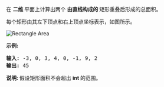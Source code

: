<html>
 <body>
  <p>
   在
   <strong>
    二维
   </strong>
   平面上计算出两个
   <strong>
    由直线构成的
   </strong>
   矩形重叠后形成的总面积。
  </p>
  <p>
   每个矩形由其左下顶点和右上顶点坐标表示，如图所示。
  </p>
  <p>
   <img alt="Rectangle Area" src="https://assets.leetcode-cn.com/aliyun-lc-upload/uploads/2018/10/22/rectangle_area.png"/>
  </p>
  <p>
   <strong>
    示例:
   </strong>
  </p>
  <pre><strong>输入:</strong> -3, 0, 3, 4, 0, -1, 9, 2
<strong>输出:</strong> 45</pre>
  <p>
   <strong>
    说明:
   </strong>
   假设矩形面积不会超出
   <strong>
    int
   </strong>
   的范围。
  </p>
 </body>
</html>